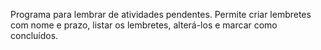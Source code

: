 Programa para lembrar de atividades pendentes. Permite criar lembretes com nome e prazo, listar os lembretes, alterá-los e marcar como concluídos. 
